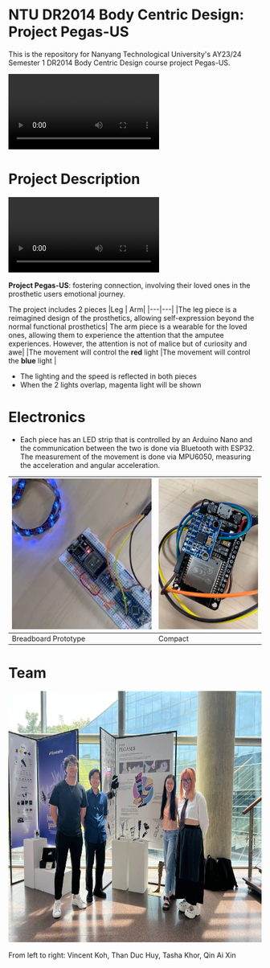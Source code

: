 # NTU DR2014 Body Centric Design: Project Pegas-US

This is the repository for Nanyang Technological University's AY23/24 Semester 1 DR2014 Body Centric Design course project Pegas-US.

![Preview](./Media/preview.mp4)

# Project Description

![Display](./Media/display.mp4)

**Project Pegas-US**: fostering connection, involving their loved ones in the prosthetic users emotional journey.

The project includes 2 pieces
|Leg | Arm|
|---|---|
|The leg piece is a reimagined design of the prosthetics, allowing self-expression beyond the normal functional prosthetics| The arm piece is a wearable for the loved ones, allowing them to experience the attention that the amputee experiences. However, the attention is not of malice but of curiosity and awe|
|The movement will control the **red** light |The movement will control the **blue** light |

- The lighting and the speed is reflected in both pieces
- When the 2 lights overlap, magenta light will be shown

# Electronics

- Each piece has an LED strip that is controlled by an Arduino Nano and the communication between the two is done via Bluetooth with ESP32. The measurement of the movement is done via MPU6050, measuring the acceleration and angular acceleration.

| <img src="./Media/breadboard.png" height="300"> | <img src="./Media/compact.jpg" height="300"> |
| ----------------------------------------------- | -------------------------------------------- |
| Breadboard Prototype                            | Compact                                      |

# Team

<img src="./Media/team.jpg" height="500">

From left to right: Vincent Koh, Than Duc Huy, Tasha Khor, Qin Ai Xin
